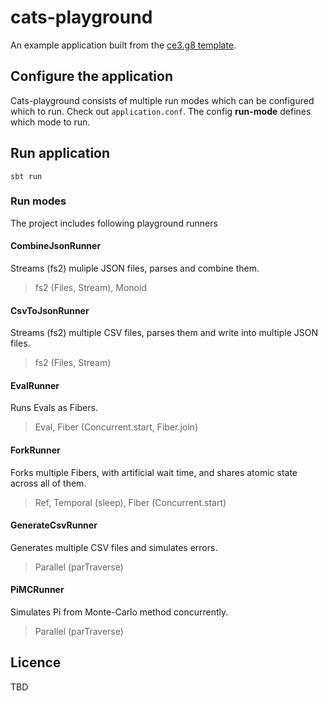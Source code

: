 # cats-playground

An example application built from the [ce3.g8 template](https://github.com/typelevel/ce3.g8).

## Configure the application

Cats-playground consists of multiple run modes which can be configured which to run. Check out `application.conf`. The config **run-mode** defines which mode to run.

## Run application

```shell
sbt run
```

### Run modes

The project includes following playground runners

#### CombineJsonRunner

Streams (fs2) muliple JSON files, parses and combine them.

> fs2 (Files, Stream), Monoid

#### CsvToJsonRunner

Streams (fs2) multiple CSV files, parses them and write into multiple JSON files.

> fs2 (Files, Stream)

#### EvalRunner

Runs Evals as Fibers.

> Eval, Fiber (Concurrent.start, Fiber.join)

#### ForkRunner

Forks multiple Fibers, with artificial wait time, and shares atomic state across all of them.

> Ref, Temporal (sleep), Fiber (Concurrent.start)

#### GenerateCsvRunner

Generates multiple CSV files and simulates errors.

> Parallel (parTraverse)


#### PiMCRunner

Simulates Pi from Monte-Carlo method concurrently.

> Parallel (parTraverse)


## Licence

TBD